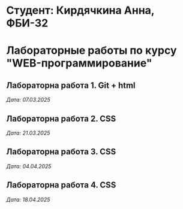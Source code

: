 # Студент: Кирдячкина Анна, ФБИ-32

# Лабораторные работы по курсу "WEB-программирование"

## Лабораторна работа 1. Git + html

*Дата: 07.03.2025*

## Лабораторна работа 2. CSS

*Дата: 21.03.2025*
## Лабораторна работа 3. CSS

*Дата: 04.04.2025*
## Лабораторна работа 4. CSS

*Дата: 18.04.2025*